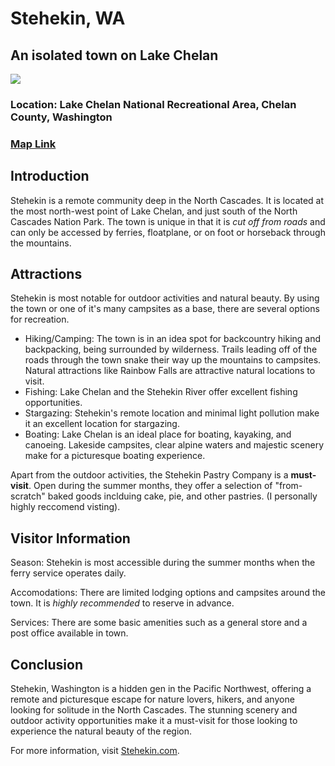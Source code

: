 # Stehekin, WA
## An isolated town on Lake Chelan
![](https://i.pinimg.com/736x/de/9b/eb/de9beb9a46475ebf5d08d7c63efbfb2b--north-cascades-lodges.jpg)
### Location: Lake Chelan National Recreational Area, Chelan County, Washington
### [Map Link](https://maps.app.goo.gl/jJJxpM4Fzs5Lv4xKA)

## Introduction
Stehekin is a remote community deep in the North Cascades. It is located at the most north-west point of Lake Chelan, and just south of the North Cascades Nation Park. The town is unique in that it is *cut off from roads* and can only be accessed by ferries, floatplane, or on foot or horseback through the mountains.

## Attractions
Stehekin is most notable for outdoor activities and natural beauty. By using the town or one of it's many campsites as a base, there are several options for recreation.
- Hiking/Camping: The town is in an idea spot for backcountry hiking and backpacking, being surrounded by wilderness. Trails leading off of the roads through the town snake their way up the mountains to campsites. Natural attractions like Rainbow Falls are attractive natural locations to visit.
- Fishing: Lake Chelan and the Stehekin River offer excellent fishing opportunities. 
- Stargazing: Stehekin's remote location and minimal light pollution make it an excellent location for stargazing.
- Boating: Lake Chelan is an ideal place for boating, kayaking, and canoeing. Lakeside campsites, clear alpine waters and majestic scenery make for a picturesque boating experience.

Apart from the outdoor activities, the Stehekin Pastry Company is a **must-visit**. Open during the summer months, they offer a selection of "from-scratch" baked goods inclduing cake, pie, and other pastries. (I personally highly reccomend visting).

## Visitor Information
Season: Stehekin is most accessible during the summer months when the ferry service operates daily.

Accomodations: There are limited lodging options and campsites around the town. It is _highly recommended_ to reserve in advance.

Services: There are some basic amenities such as a general store and a post office available in town.

## Conclusion
Stehekin, Washington is a hidden gen in the Pacific Northwest, offering a remote and picturesque escape for nature lovers, hikers, and anyone looking for solitude in the North Cascades. The stunning scenery and outdoor activity opportunities make it a must-visit for those looking to experience the natural beauty of the region.

For more information, visit [Stehekin.com](https://stehekin.com/).